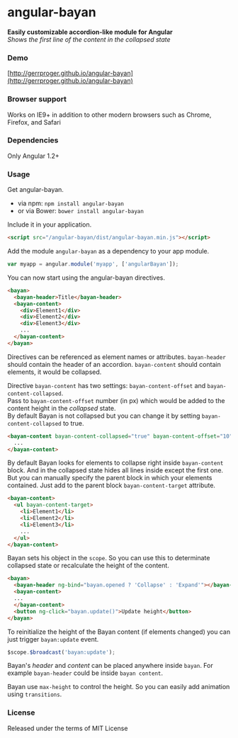 # angular-bayan

[1]: <http://github.com/Gerrproger/angular-bayan>

__Easily customizable accordion-like module for Angular__  
_Shows the first line of the content in the collapsed state_

### Demo

[http://gerrproger.github.io/angular-bayan](http://gerrproger.github.io/angular-bayan)

### Browser support

Works on IE9+ in addition to other modern browsers such as Chrome, Firefox, and Safari

### Dependencies

Only Angular 1.2+

### Usage

Get angular-bayan.
- via npm: `npm install angular-bayan`
- or via Bower: `bower install angular-bayan`

Include it in your application.
```html
<script src="/angular-bayan/dist/angular-bayan.min.js"></script>
```

Add the module `angular-bayan` as a dependency to your app module.
```js
var myapp = angular.module('myapp', ['angularBayan']);
```

You can now start using the angular-bayan directives.
```html
<bayan>
  <bayan-header>Title</bayan-header>
  <bayan-content>
    <div>Element1</div>
    <div>Element2</div>
    <div>Element3</div>
    ...
  </bayan-content>
</bayan>
```

Directives can be referenced as element names or attributes. `bayan-header` should contain the header of an accordion. `bayan-content` should contain elements, it would be collapsed.
  
Directive `bayan-content` has two settings: `bayan-content-offset` and `bayan-content-collapsed`.  
Pass to `bayan-content-offset` number (in px) which would be added to the content height in the _collapsed_ state.  
By default Bayan is not collapsed but you can change it by setting `bayan-content-collapsed` to true.
```html
<bayan-content bayan-content-collapsed="true" bayan-content-offset="10">
  ...
</bayan-content>
```

By default Bayan looks for elements to collapse right inside `bayan-content` block.
And in the collapsed state hides all lines inside except the first one.
But you can manually specify the parent block in which your elements contained.
Just add to the parent block `bayan-content-target` attribute.
```html
<bayan-content>
  <ul bayan-content-target>
    <li>Element1</li>
    <li>Element2</li>
    <li>Element3</li>
    ...
  </ul>
</bayan-content>
```

Bayan sets his object in the `scope`. So you can use this to determinate collapsed state or recalculate the height of the content.
```html
<bayan>
  <bayan-header ng-bind="bayan.opened ? 'Collapse' : 'Expand'"></bayan-header>
  <bayan-content>
  ...
  </bayan-content>
  <button ng-click="bayan.update()">Update height</button>
</bayan>
```

To reinitialize the height of the Bayan content (if elements changed) you can just trigger `bayan:update` event. 
```js
$scope.$broadcast('bayan:update');
```

Bayan's _header_ and _content_ can be placed anywhere inside `bayan`.
For example `bayan-header` could be inside `bayan content`.

Bayan use `max-height` to control the height.
So you can easily add animation using `transitions`.

### License

Released under the terms of MIT License
